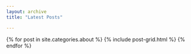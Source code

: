 ```yaml
---
layout: archive
title: "Latest Posts"

---
```


<div class="tiles">
{% for post in site.categories.about %}
	{% include post-grid.html %}
{% endfor %}
</div><!-- /.tiles -->
